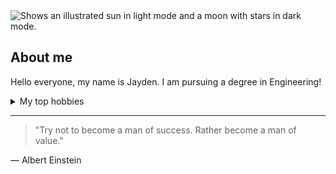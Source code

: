 <picture>
  <source media="(prefers-color-scheme: dark)" srcset="https://user-images.githubusercontent.com/25423296/163456776-7f95b81a-f1ed-45f7-b7ab-8fa810d529fa.png">
  <source media="(prefers-color-scheme: light)" srcset="https://user-images.githubusercontent.com/25423296/163456779-a8556205-d0a5-45e2-ac17-42d089e3c3f8.png">
  <img alt="Shows an illustrated sun in light mode and a moon with stars in dark mode." src="https://user-images.githubusercontent.com/25423296/163456779-a8556205-d0a5-45e2-ac17-42d089e3c3f8.png">
</picture>

## About me

<!-- TO DO: Add more to "about me" section later -->

Hello everyone, my name is Jayden. I am pursuing a degree in Engineering!

<details>
<summary>My top hobbies</summary>

| Rank |    Hobbies    |
|-----:|---------------|
|     1|  Writing Music            |
|     2|   Cooking          |
|     3|      Video Games         |

</details>

---
>"Try not to become a man of success. Rather become a man of value."

— Albert Einstein
